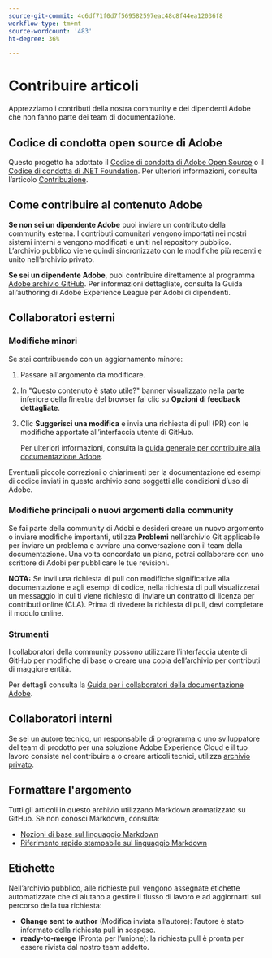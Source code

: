 ```yaml
---
source-git-commit: 4c6df71f0d7f569582597eac48c8f44ea12036f8
workflow-type: tm+mt
source-wordcount: '483'
ht-degree: 36%

---
```

# Contribuire articoli

Apprezziamo i contributi della nostra community e dei dipendenti Adobe che non fanno parte dei team di documentazione.

## Codice di condotta open source di Adobe

Questo progetto ha adottato il [Codice di condotta di Adobe Open Source](code-of-conduct.md) o il [Codice di condotta di .NET Foundation](https://dotnetfoundation.org/code-of-conduct). Per ulteriori informazioni, consulta l’articolo [Contribuzione](contributing.md).

## Come contribuire al contenuto Adobe

**Se non sei un dipendente Adobe** puoi inviare un contributo della community esterna. I contributi comunitari vengono importati nei nostri sistemi interni e vengono modificati e uniti nel repository pubblico. L’archivio pubblico viene quindi sincronizzato con le modifiche più recenti e unito nell’archivio privato.

**Se sei un dipendente Adobe**, puoi contribuire direttamente al programma [Adobe archivio GitHub](https://git.corp.adobe.com/AdobeDocs/). Per informazioni dettagliate, consulta la Guida all’authoring di Adobe Experience League per Adobi di dipendenti.

## Collaboratori esterni

### Modifiche minori

Se stai contribuendo con un aggiornamento minore:

1. Passare all&#39;argomento da modificare.
1. In &quot;Questo contenuto è stato utile?&quot; banner visualizzato nella parte inferiore della finestra del browser fai clic su **Opzioni di feedback dettagliate**.
1. Clic **Suggerisci una modifica** e invia una richiesta di pull (PR) con le modifiche apportate all’interfaccia utente di GitHub.

   Per ulteriori informazioni, consulta la [guida generale per contribuire alla documentazione Adobe](https://experienceleague.adobe.com/docs/contributor/contributor-guide/introduction.html?lang=it).

Eventuali piccole correzioni o chiarimenti per la documentazione ed esempi di codice inviati in questo archivio sono soggetti alle condizioni d’uso di Adobe.

### Modifiche principali o nuovi argomenti dalla community

Se fai parte della community di Adobi e desideri creare un nuovo argomento o inviare modifiche importanti, utilizza **Problemi** nell’archivio Git applicabile per inviare un problema e avviare una conversazione con il team della documentazione. Una volta concordato un piano, potrai collaborare con uno scrittore di Adobi per pubblicare le tue revisioni.

**NOTA:** Se invii una richiesta di pull con modifiche significative alla documentazione e agli esempi di codice, nella richiesta di pull visualizzerai un messaggio in cui ti viene richiesto di inviare un contratto di licenza per contributi online (CLA). Prima di rivedere la richiesta di pull, devi completare il modulo online.

### Strumenti

I collaboratori della community possono utilizzare l’interfaccia utente di GitHub per modifiche di base o creare una copia dell’archivio per contributi di maggiore entità.

Per dettagli consulta la [Guida per i collaboratori della documentazione Adobe](https://experienceleague.adobe.com/docs/contributor/contributor-guide/introduction.html?lang=it).

## Collaboratori interni

Se sei un autore tecnico, un responsabile di programma o uno sviluppatore del team di prodotto per una soluzione Adobe Experience Cloud e il tuo lavoro consiste nel contribuire a o creare articoli tecnici, utilizza [archivio privato](https://git.corp.adobe.com/AdobeDocs).

## Formattare l&#39;argomento

Tutti gli articoli in questo archivio utilizzano Markdown aromatizzato su GitHub. Se non conosci Markdown, consulta:

* [Nozioni di base sul linguaggio Markdown](https://help.github.com/articles/getting-started-with-writing-and-formatting-on-github/)
* [Riferimento rapido stampabile sul linguaggio Markdown](https://guides.github.com/pdfs/markdown-cheatsheet-online.pdf)

## Etichette

Nell’archivio pubblico, alle richieste pull vengono assegnate etichette automatizzate che ci aiutano a gestire il flusso di lavoro e ad aggiornarti sul percorso della tua richiesta:

* **Change sent to author** (Modifica inviata all’autore): l’autore è stato informato della richiesta pull in sospeso.
* **ready-to-merge** (Pronta per l’unione): la richiesta pull è pronta per essere rivista dal nostro team addetto.
